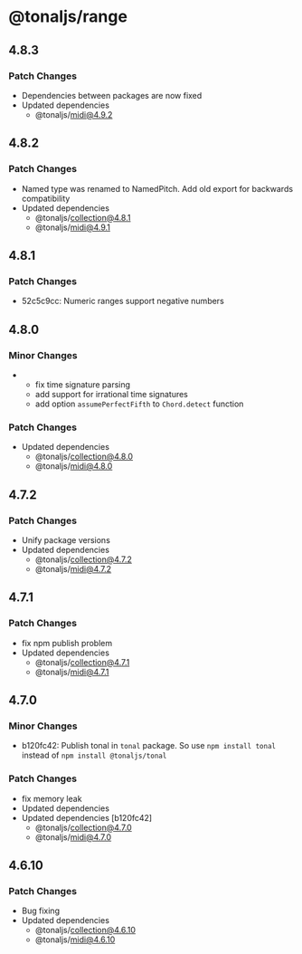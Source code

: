 # @tonaljs/range

## 4.8.3

### Patch Changes

- Dependencies between packages are now fixed
- Updated dependencies
  - @tonaljs/midi@4.9.2

## 4.8.2

### Patch Changes

- Named type was renamed to NamedPitch. Add old export for backwards compatibility
- Updated dependencies
  - @tonaljs/collection@4.8.1
  - @tonaljs/midi@4.9.1

## 4.8.1

### Patch Changes

- 52c5c9cc: Numeric ranges support negative numbers

## 4.8.0

### Minor Changes

- - fix time signature parsing
  - add support for irrational time signatures
  - add option `assumePerfectFifth` to `Chord.detect` function

### Patch Changes

- Updated dependencies
  - @tonaljs/collection@4.8.0
  - @tonaljs/midi@4.8.0

## 4.7.2

### Patch Changes

- Unify package versions
- Updated dependencies
  - @tonaljs/collection@4.7.2
  - @tonaljs/midi@4.7.2

## 4.7.1

### Patch Changes

- fix npm publish problem
- Updated dependencies
  - @tonaljs/collection@4.7.1
  - @tonaljs/midi@4.7.1

## 4.7.0

### Minor Changes

- b120fc42: Publish tonal in `tonal` package. So use `npm install tonal` instead of `npm install @tonaljs/tonal`

### Patch Changes

- fix memory leak
- Updated dependencies
- Updated dependencies [b120fc42]
  - @tonaljs/collection@4.7.0
  - @tonaljs/midi@4.7.0

## 4.6.10

### Patch Changes

- Bug fixing
- Updated dependencies
  - @tonaljs/collection@4.6.10
  - @tonaljs/midi@4.6.10
